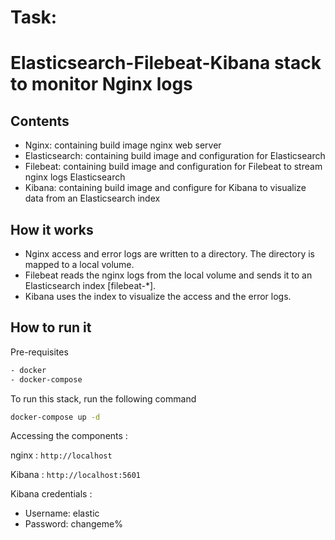 # Task:
# Elasticsearch-Filebeat-Kibana stack to monitor Nginx logs

## Contents
- Nginx: containing build image nginx web server
- Elasticsearch: containing build image and configuration for Elasticsearch
- Filebeat: containing build image and configuration for Filebeat to stream nginx logs Elasticsearch
- Kibana: containing build image and configure for Kibana to visualize data from an Elasticsearch index

## How it works

- Nginx access and error logs are written to a directory. The directory is mapped to a local volume.
- Filebeat reads the nginx logs from the local volume and sends it to an Elasticsearch index [filebeat-*].
- Kibana uses the index to visualize the access and the error logs.

## How to run it

Pre-requisites
```bash
- docker
- docker-compose
```

To run this stack, run the following command

```bash
docker-compose up -d
```

Accessing the components :

nginx  : `http://localhost`

Kibana : `http://localhost:5601`

Kibana credentials :
- Username: elastic
- Password: changeme%                  
